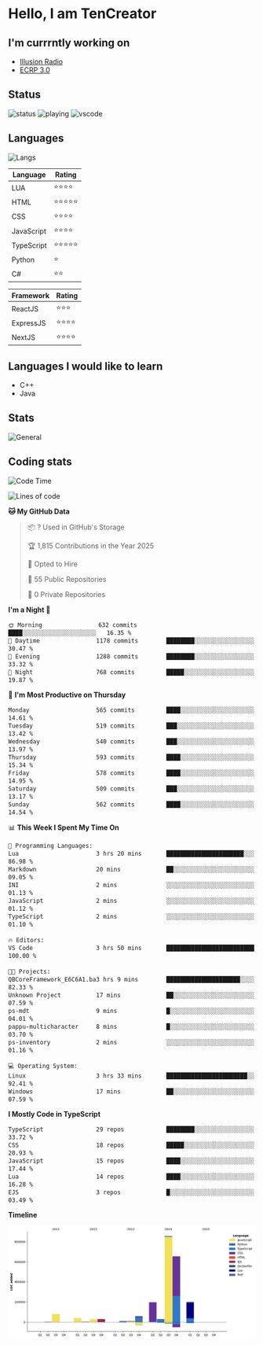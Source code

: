 # Hello, I am TenCreator

## I'm currrntly working on
- [Illusion Radio](https://illusionradio.co.uk/)
- [ECRP 3.0](http://github.com/Emerald-Coast-Roleplay/)

## Status
![status](https://api.statusbadges.me/badge/status/518334475038359555?simple=true&style=for-the-badge)
![playing](https://api.statusbadges.me/badge/playing/518334475038359555?style=for-the-badge)
![vscode](https://api.statusbadges.me/badge/vscode/518334475038359555?style=for-the-badge)

## Languages
![Langs](https://github-readme-stats.vercel.app/api/top-langs/?username=tencreator&layout=compact&theme=radical)


|Language|Rating|
|--------|------|
|LUA|⭐️⭐️⭐️⭐️|
|HTML|⭐️⭐️⭐️⭐️⭐️|
|CSS|⭐️⭐️⭐️⭐️|
|JavaScript|⭐️⭐️⭐️⭐️|
|TypeScript|⭐️⭐️⭐️⭐️⭐️|
|Python|⭐️|
|C#|⭐️⭐️ |

|Framework|Rating|
|--------|------|
|ReactJS|⭐️⭐️⭐|
|ExpressJS|⭐️⭐️⭐️⭐️|
|NextJS|⭐️⭐️⭐⭐️|

## Languages I would like to learn
- C++
- Java

## Stats
![General](https://github-readme-stats.vercel.app/api?username=tencreator&show_icons=true&theme=radical)

## Coding stats

<!--START_SECTION:waka-->
![Code Time](http://img.shields.io/badge/Code%20Time-512%20hrs%2027%20mins-blue)

![Lines of code](https://img.shields.io/badge/From%20Hello%20World%20I%27ve%20Written-2.2%20million%20lines%20of%20code-blue)

**🐱 My GitHub Data** 

> 📦 ? Used in GitHub's Storage 
 > 
> 🏆 1,815 Contributions in the Year 2025
 > 
> 💼 Opted to Hire
 > 
> 📜 55 Public Repositories 
 > 
> 🔑 0 Private Repositories 
 > 
**I'm a Night 🦉** 

```text
🌞 Morning                632 commits         ████░░░░░░░░░░░░░░░░░░░░░   16.35 % 
🌆 Daytime                1178 commits        ████████░░░░░░░░░░░░░░░░░   30.47 % 
🌃 Evening                1288 commits        ████████░░░░░░░░░░░░░░░░░   33.32 % 
🌙 Night                  768 commits         █████░░░░░░░░░░░░░░░░░░░░   19.87 % 
```
📅 **I'm Most Productive on Thursday** 

```text
Monday                   565 commits         ████░░░░░░░░░░░░░░░░░░░░░   14.61 % 
Tuesday                  519 commits         ███░░░░░░░░░░░░░░░░░░░░░░   13.42 % 
Wednesday                540 commits         ███░░░░░░░░░░░░░░░░░░░░░░   13.97 % 
Thursday                 593 commits         ████░░░░░░░░░░░░░░░░░░░░░   15.34 % 
Friday                   578 commits         ████░░░░░░░░░░░░░░░░░░░░░   14.95 % 
Saturday                 509 commits         ███░░░░░░░░░░░░░░░░░░░░░░   13.17 % 
Sunday                   562 commits         ████░░░░░░░░░░░░░░░░░░░░░   14.54 % 
```


📊 **This Week I Spent My Time On** 

```text
💬 Programming Languages: 
Lua                      3 hrs 20 mins       ██████████████████████░░░   86.98 % 
Markdown                 20 mins             ██░░░░░░░░░░░░░░░░░░░░░░░   09.05 % 
INI                      2 mins              ░░░░░░░░░░░░░░░░░░░░░░░░░   01.13 % 
JavaScript               2 mins              ░░░░░░░░░░░░░░░░░░░░░░░░░   01.12 % 
TypeScript               2 mins              ░░░░░░░░░░░░░░░░░░░░░░░░░   01.10 % 

🔥 Editors: 
VS Code                  3 hrs 50 mins       █████████████████████████   100.00 % 

🐱‍💻 Projects: 
QBCoreFramework_E6C6A1.ba3 hrs 9 mins        █████████████████████░░░░   82.33 % 
Unknown Project          17 mins             ██░░░░░░░░░░░░░░░░░░░░░░░   07.59 % 
ps-mdt                   9 mins              █░░░░░░░░░░░░░░░░░░░░░░░░   04.01 % 
pappu-multicharacter     8 mins              █░░░░░░░░░░░░░░░░░░░░░░░░   03.70 % 
ps-inventory             2 mins              ░░░░░░░░░░░░░░░░░░░░░░░░░   01.16 % 

💻 Operating System: 
Linux                    3 hrs 33 mins       ███████████████████████░░   92.41 % 
Windows                  17 mins             ██░░░░░░░░░░░░░░░░░░░░░░░   07.59 % 
```

**I Mostly Code in TypeScript** 

```text
TypeScript               29 repos            ████████░░░░░░░░░░░░░░░░░   33.72 % 
CSS                      18 repos            █████░░░░░░░░░░░░░░░░░░░░   20.93 % 
JavaScript               15 repos            ████░░░░░░░░░░░░░░░░░░░░░   17.44 % 
Lua                      14 repos            ████░░░░░░░░░░░░░░░░░░░░░   16.28 % 
EJS                      3 repos             █░░░░░░░░░░░░░░░░░░░░░░░░   03.49 % 
```



**Timeline**

![Lines of Code chart](https://raw.githubusercontent.com/tencreator/tencreator/main/assets/bar_graph.png)


<!--END_SECTION:waka-->
